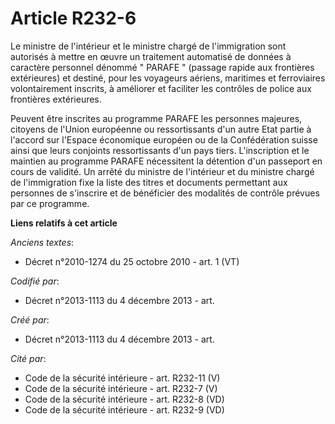 # Article R232-6

Le ministre de l'intérieur et le ministre chargé de l'immigration sont autorisés à mettre en œuvre un traitement automatisé
de données à caractère personnel dénommé " PARAFE " (passage rapide aux frontières extérieures) et destiné, pour les
voyageurs aériens, maritimes et ferroviaires volontairement inscrits, à améliorer et faciliter les contrôles de police aux
frontières extérieures. 

Peuvent être inscrites au programme PARAFE les personnes majeures, citoyens de l'Union européenne ou ressortissants d'un
autre Etat partie à l'accord sur l'Espace économique européen ou de la Confédération suisse ainsi que leurs conjoints
ressortissants d'un pays tiers. L'inscription et le maintien au programme PARAFE nécessitent la détention d'un passeport en
cours de validité. Un arrêté du ministre de l'intérieur et du ministre chargé de l'immigration fixe la liste des titres et
documents permettant aux personnes de s'inscrire et de bénéficier des modalités de contrôle prévues par ce programme.

**Liens relatifs à cet article**

_Anciens textes_:

  - Décret n°2010-1274 du 25 octobre 2010 - art. 1 (VT)

_Codifié par_:

  - Décret n°2013-1113 du 4 décembre 2013 - art.

_Créé par_:

  - Décret n°2013-1113 du 4 décembre 2013 - art.

_Cité par_:

  - Code de la sécurité intérieure - art. R232-11 (V)
  - Code de la sécurité intérieure - art. R232-7 (V)
  - Code de la sécurité intérieure - art. R232-8 (VD)
  - Code de la sécurité intérieure - art. R232-9 (VD)
